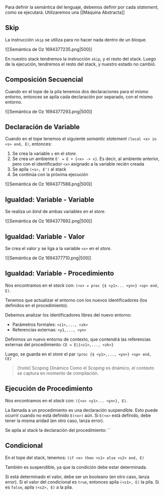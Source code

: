 Para definir la semántica del lenguaje, debemos definir por cada *statement*, como se ejecutará. Utilizaremos una [[Máquina Abstracta]]

## Skip

La instrucción `skip` se utiliza para no hacer nada dentro de un bloque.

![[Semántica de Oz 1694377235.png|500]]

En nuestro stack tendremos la instrucción `skip`, y el resto del stack. Luego de la ejecución, tendremos el resto del stack, y nuestro estado no cambió.

## Composición Secuencial

Cuando en el tope de la pila tenemos dos declaraciones para el mismo entorno, entonces se apila cada declaración por separado, con el mismo entorno.

![[Semántica de Oz 1694377293.png|500]]

## Declaración de Variable

Cuando en el tope tenemos el siguiente *semantic statement* `(local <x> in <s> end, E)`, entonces:

1. Se crea la variable `x` en el *store*.
2. Se crea un ambiente `E' = E + {<x> -> x}`. Es decir, al ambiente anterior, pero con el identificador `<x>` asignado a la variable recién creada
3. Se apila `(<s>, E')` al stack
4. Se continúa con la próxima ejecución

![[Semántica de Oz 1694377588.png|500]]

## Igualdad: Variable - Variable

Se realiza un *bind* de ambas variables en el *store*.

![[Semántica de Oz 1694377692.png|500]]

## Igualdad: Variable - Valor

Se crea el valor y se liga a la variable `<x>` en el *store*.

![[Semántica de Oz 1694377710.png|500]]

## Igualdad: Variable - Procedimiento

Nos encontramos en el *stack* con: `(<x> = proc {$ <y1>... <yn>} <sp> end, E)`.

Tenemos que actualizar el entorno con los nuevos identificadores (los definidos en el procedimiento).

Debemos analizar los identificadores libres del nuevo entorno:

- Parámetros formales: `<z1>,..., <zk>`
- Referencias externas: `<y1,..., <yn>`

Definimos un nuevo entorno de contexto, que contendrá las referencias externas del procedimiento: `CE = E|{<z1>,..., <zk>}`

Luego, se guarda en el *store* el par `(proc {$ <y1>,..., <yn>} <sp> end, CE)`

> [!note] Scoping Dinámico
> Como el *Scoping* es dnámico, el contexto se captura en momento de compilación.

## Ejecución de Procedimiento

Nos encontramos en el *stack* con: `({<x> <y1>... <yn>}, E)`.

La llamada a un procedimiento es una declaración suspendible. Esto puede ocurrir cuando no está definido `E(<x>)` aún. Si `E(<x>` está definido, debe tener la misma aridad (en otro caso, lanza error).

Se apila al stack la declaración del procedimiento: ``
## Condicional

En el tope del stack, tenemos: `(if <x> then <s1> else <s2> end, E)`

También es suspendible, ya que la condición debe estar determinada.

Si está determinado el valor, debe ser un booleano (en otro caso, lanza error). Si el valor del condicional es `true`, entonces apila `(<s1>, E)` la pila. Si es `false`, apila `(<s2>, E)` a la pila.
